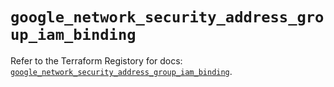 # `google_network_security_address_group_iam_binding`

Refer to the Terraform Registory for docs: [`google_network_security_address_group_iam_binding`](https://registry.terraform.io/providers/hashicorp/google/5.26.0/docs/resources/network_security_address_group_iam_binding).
